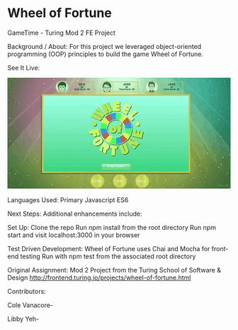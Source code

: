 # Wheel of Fortune
GameTime - Turing Mod 2 FE Project


Background / About:
For this project we leveraged object-oriented programming (OOP) principles to build the game Wheel of Fortune. 

See It Live:

![Game in action](images/wheel.gif)


Languages Used:
Primary Javascript ES6


Next Steps:
Additional enhancements include:


Set Up:
Clone the repo
Run npm install from the root directory
Run npm start and visit localhost:3000 in your browser



Test Driven Development:
Wheel of Fortune uses Chai and Mocha for front-end testing
Run with npm test from the associated root directory

Original Assignment:
Mod 2 Project from the Turing School of Software & Design
http://frontend.turing.io/projects/wheel-of-fortune.html

Contributors:

Cole Vanacore-

Libby Yeh- 
